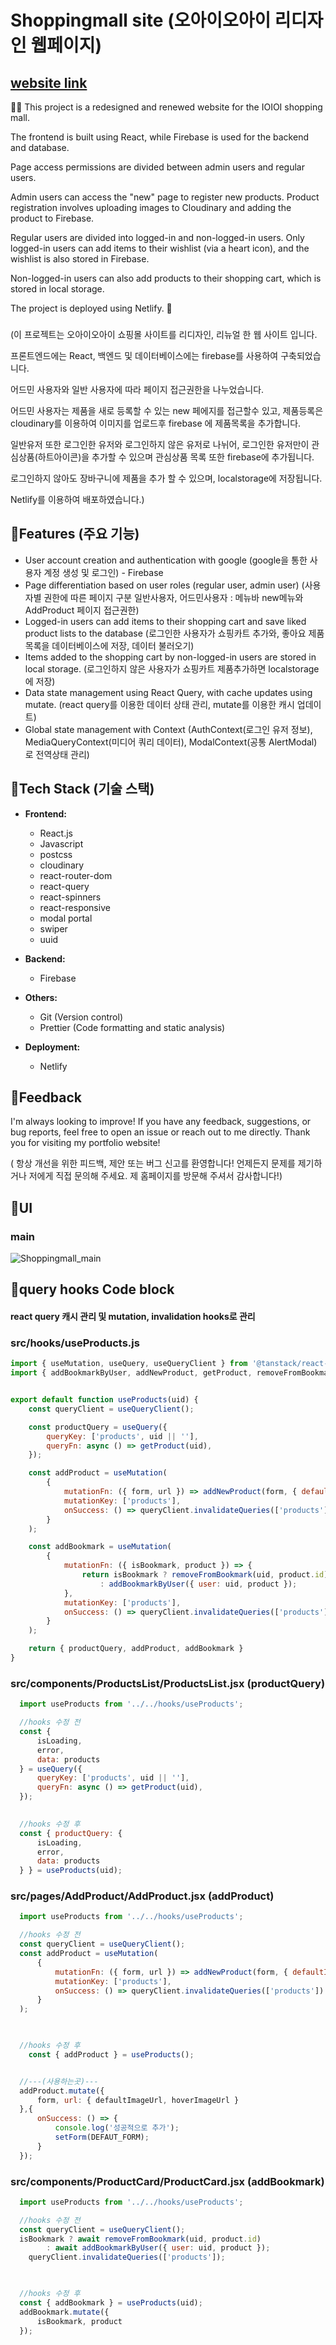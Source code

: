 # Shoppingmall site (오아이오아이 리디자인 웹페이지)

## [website link](https://master--glowing-sundae-46f2fe.netlify.app/)

📸🌟 This project is a redesigned and renewed website for the IOIOI shopping mall.

The frontend is built using React, while Firebase is used for the backend and database.

Page access permissions are divided between admin users and regular users.

Admin users can access the "new" page to register new products. Product registration involves uploading images to Cloudinary and adding the product to Firebase.

Regular users are divided into logged-in and non-logged-in users. Only logged-in users can add items to their wishlist (via a heart icon), and the wishlist is also stored in Firebase.

Non-logged-in users can also add products to their shopping cart, which is stored in local storage.

The project is deployed using Netlify. 🚀

### 

(이 프로젝트는 오아이오아이 쇼핑몰 사이트를 리디자인, 리뉴얼 한 웹 사이트 입니다.

프론트엔드에는 React, 백엔드 및 데이터베이스에는 firebase를 사용하여 구축되었습니다.

어드민 사용자와 일반 사용자에 따라 페이지 접근권한을 나누었습니다.

어드민 사용자는 제품을 새로 등록할 수 있는 new 페에지를 접근할수 있고, 제품등록은 cloudinary를 이용하여 이미지를 업로드후 firebase 에 제품목록을 추가합니다.

일반유저 또한 로그인한 유저와 로그인하지 않은 유저로 나뉘어, 로그인한 유저만이 관심상품(하트아이콘)을 추가할 수 있으며 관심상품 목록 또한 firebase에 추가됩니다.

로그인하지 않아도 장바구니에 제품을 추가 할 수 있으며, localstorage에 저장됩니다.

Netlify를 이용하여 배포하였습니다.)


## 🌟Features (주요 기능)

- User account creation and authentication with google (google을 통한 사용자 계정 생성 및 로그인) - Firebase
- Page differentiation based on user roles (regular user, admin user) (사용자별 권한에 따른 페이지 구분 일반사용자, 어드민사용자 : 메뉴바 new메뉴와 AddProduct 페이지 접근권한)
- Logged-in users can add items to their shopping cart and save liked product lists to the database (로그인한 사용자가 쇼핑카트 추가와, 좋아요 제품목록을 데이터베이스에 저장, 데이터 불러오기)
- Items added to the shopping cart by non-logged-in users are stored in local storage. (로그인하지 않은 사용자가 쇼핑카트 제품추가하면 localstorage에 저장)
- Data state management using React Query, with cache updates using mutate. (react query를 이용한 데이터 상태 관리, mutate를 이용한 캐시 업데이트)
- Global state management with Context (AuthContext(로그인 유저 정보), MediaQueryContext(미디어 쿼리 데이터), ModalContext(공통 AlertModal) 로 전역상태 관리)


## 🌟Tech Stack (기술 스택)

- **Frontend:**
  - React.js
  - Javascript
  - postcss
  - cloudinary
  - react-router-dom
  - react-query
  - react-spinners
  - react-responsive
  - modal portal
  - swiper
  - uuid

- **Backend:**
  - Firebase

- **Others:**
  - Git (Version control)
  - Prettier (Code formatting and static analysis)

- **Deployment:**
  - Netlify

## 🌟Feedback
I'm always looking to improve! If you have any feedback, suggestions, or bug reports, feel free to open an issue or reach out to me directly.
Thank you for visiting my portfolio website!

( 항상 개선을 위한 피드백, 제안 또는 버그 신고를 환영합니다! 언제든지 문제를 제기하거나 저에게 직접 문의해 주세요.
 제 홈페이지를 방문해 주셔서 감사합니다!)



## 🌟UI
### main
![Shoppingmall_main](https://res.cloudinary.com/dpyobc2hx/image/upload/v1713856560/shoppingmall_redesign_main_ld279v.jpg)


## 🌟query hooks Code block
#### react query 캐시 관리 및 mutation, invalidation hooks로 관리

### src/hooks/useProducts.js
```js
import { useMutation, useQuery, useQueryClient } from '@tanstack/react-query';
import { addBookmarkByUser, addNewProduct, getProduct, removeFromBookmark } from '../api/firebase';


export default function useProducts(uid) {
    const queryClient = useQueryClient();

    const productQuery = useQuery({
        queryKey: ['products', uid || ''],
        queryFn: async () => getProduct(uid),
    });

    const addProduct = useMutation(
        {
            mutationFn: ({ form, url }) => addNewProduct(form, { defaultImageUrl: url.defaultImageUrl, hoverImageUrl: url.hoverImageUrl }),
            mutationKey: ['products'],
            onSuccess: () => queryClient.invalidateQueries(['products'])
        }
    );

    const addBookmark = useMutation(
        {
            mutationFn: ({ isBookmark, product }) => {
                return isBookmark ? removeFromBookmark(uid, product.id)
                    : addBookmarkByUser({ user: uid, product });
            },
            mutationKey: ['products'],
            onSuccess: () => queryClient.invalidateQueries(['products'])
        }
    );

    return { productQuery, addProduct, addBookmark }
}

```

### src/components/ProductsList/ProductsList.jsx  (productQuery)
```js
  import useProducts from '../../hooks/useProducts';

  //hooks 수정 전 
  const {
      isLoading,
      error,
      data: products
  } = useQuery({
      queryKey: ['products', uid || ''],
      queryFn: async () => getProduct(uid),
  });

    
  //hooks 수정 후
  const { productQuery: {
      isLoading,
      error,
      data: products
  } } = useProducts(uid);

```


### src/pages/AddProduct/AddProduct.jsx  (addProduct)
```js
  import useProducts from '../../hooks/useProducts';

  //hooks 수정 전 
  const queryClient = useQueryClient();
  const addProduct = useMutation(
      {
          mutationFn: ({ form, url }) => addNewProduct(form, { defaultImageUrl: url.defaultImageUrl, hoverImageUrl: url.hoverImageUrl }),
          mutationKey: ['products'],
          onSuccess: () => queryClient.invalidateQueries(['products'])
      }
  );
    


  //hooks 수정 후
    const { addProduct } = useProducts();


  //---(사용하는곳)---
  addProduct.mutate({
      form, url: { defaultImageUrl, hoverImageUrl }
  },{
      onSuccess: () => {
          console.log('성공적으로 추가');
          setForm(DEFAUT_FORM);
      }
  });

```


### src/components/ProductCard/ProductCard.jsx  (addBookmark)
```js
  import useProducts from '../../hooks/useProducts';

  //hooks 수정 전 
  const queryClient = useQueryClient();
  isBookmark ? await removeFromBookmark(uid, product.id)
        : await addBookmarkByUser({ user: uid, product });
    queryClient.invalidateQueries(['products']);
    


  //hooks 수정 후
  const { addBookmark } = useProducts(uid);
  addBookmark.mutate({
      isBookmark, product
  });

```

